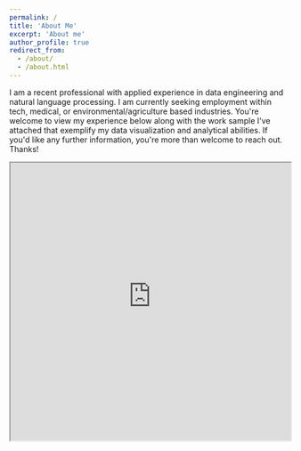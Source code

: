 ```yaml
---
permalink: /
title: 'About Me'
excerpt: 'About me'
author_profile: true
redirect_from:
  - /about/
  - /about.html
---
```


I am a recent professional with applied experience in data engineering and natural language processing. I am currently seeking employment within tech, medical, or environmental/agriculture based industries. You're welcome to view my experience below along with the work sample I've attached that exemplify my data visualization and analytical abilities. If you'd like any further information, you're more than welcome to reach out. Thanks!

<iframe src="https://bcmarquez-twitter-ml.herokuapp.com/" width="100%" height="500"></iframe>
